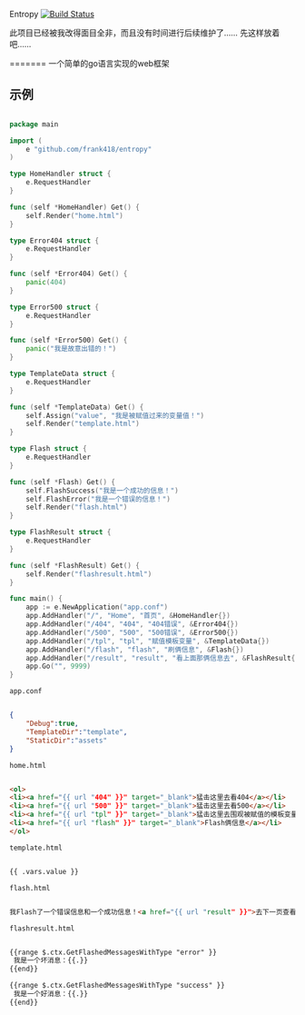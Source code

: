 Entropy [![Build Status](https://drone.io/github.com/frank418/entropy/status.png)](https://drone.io/github.com/frank418/entropy/latest)

此项目已经被我改得面目全非，而且没有时间进行后续维护了……
先这样放着吧……

=======
一个简单的go语言实现的web框架

示例
----

```go

package main

import (
	e "github.com/frank418/entropy"
)

type HomeHandler struct {
	e.RequestHandler
}

func (self *HomeHandler) Get() {
	self.Render("home.html")
}

type Error404 struct {
	e.RequestHandler
}

func (self *Error404) Get() {
	panic(404)
}

type Error500 struct {
	e.RequestHandler
}

func (self *Error500) Get() {
	panic("我是故意出错的！")
}

type TemplateData struct {
	e.RequestHandler
}

func (self *TemplateData) Get() {
	self.Assign("value", "我是被赋值过来的变量值！")
	self.Render("template.html")
}

type Flash struct {
	e.RequestHandler
}

func (self *Flash) Get() {
	self.FlashSuccess("我是一个成功的信息！")
	self.FlashError("我是一个错误的信息！")
	self.Render("flash.html")
}

type FlashResult struct {
	e.RequestHandler
}

func (self *FlashResult) Get() {
	self.Render("flashresult.html")
}

func main() {
	app := e.NewApplication("app.conf")
	app.AddHandler("/", "Home", "首页", &HomeHandler{})
	app.AddHandler("/404", "404", "404错误", &Error404{})
	app.AddHandler("/500", "500", "500错误", &Error500{})
	app.AddHandler("/tpl", "tpl", "赋值模板变量", &TemplateData{})
	app.AddHandler("/flash", "flash", "刷俩信息", &Flash{})
	app.AddHandler("/result", "result", "看上面那俩信息去", &FlashResult{})
	app.Go("", 9999)
}


```

`app.conf`
```json

{
	"Debug":true,
	"TemplateDir":"template",
	"StaticDir":"assets"
}

```


`home.html`
```html

<ol>
<li><a href="{{ url "404" }}" target="_blank">猛击这里去看404</a></li>
<li><a href="{{ url "500" }}" target="_blank">猛击这里去看500</a></li>
<li><a href="{{ url "tpl" }}" target="_blank">猛击这里去围观被赋值的模板变量</a></li>
<li><a href="{{ url "flash" }}" target="_blank">Flash俩信息</a></li>
</ol>

```

`template.html`
```html

{{ .vars.value }}

```

`flash.html`
```html

我Flash了一个错误信息和一个成功信息！<a href="{{ url "result" }}">去下一页查看</a>

```

`flashresult.html`
```html

{{range $.ctx.GetFlashedMessagesWithType "error" }}
 我是一个坏消息：{{.}}
{{end}}

{{range $.ctx.GetFlashedMessagesWithType "success" }}
 我是一个好消息：{{.}}
{{end}}

```
